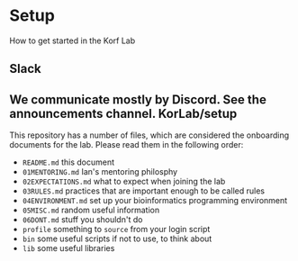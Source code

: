 Setup
=====

How to get started in the Korf Lab

Slack
-----

We communicate mostly by Discord. See the announcements channel.
KorLab/setup
------------

This repository has a number of files, which are considered the onboarding
documents for the lab. Please read them in the following order:

+ `README.md` this document
+ `01MENTORING.md` Ian's mentoring philosphy
+ `02EXPECTATIONS.md` what to expect when joining the lab
+ `03RULES.md` practices that are important enough to be called rules
+ `04ENVIRONMENT.md` set up your bioinformatics programming environment
+ `05MISC.md` random useful information
+ `06DONT.md` stuff you shouldn't do
+ `profile` something to `source` from your login script
+ `bin` some useful scripts if not to use, to think about
+ `lib` some useful libraries
